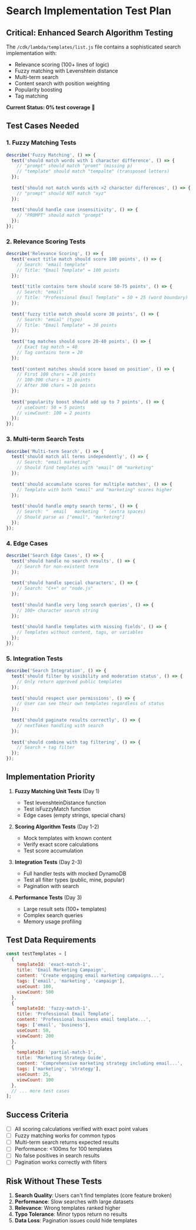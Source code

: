 # Search Implementation Test Plan

## Critical: Enhanced Search Algorithm Testing

The `/cdk/lambda/templates/list.js` file contains a sophisticated search implementation with:
- Relevance scoring (100+ lines of logic)
- Fuzzy matching with Levenshtein distance
- Multi-term search
- Content search with position weighting
- Popularity boosting
- Tag matching

**Current Status: 0% test coverage** 🚨

## Test Cases Needed

### 1. Fuzzy Matching Tests
```javascript
describe('Fuzzy Matching', () => {
  test('should match words with 1 character difference', () => {
    // "prompt" should match "promt" (missing p)
    // "template" should match "tempalte" (transposed letters)
  });
  
  test('should not match words with >2 character differences', () => {
    // "prompt" should NOT match "xyz"
  });
  
  test('should handle case insensitivity', () => {
    // "PROMPT" should match "prompt"
  });
});
```

### 2. Relevance Scoring Tests
```javascript
describe('Relevance Scoring', () => {
  test('exact title match should score 100 points', () => {
    // Search: "email template"
    // Title: "Email Template" = 100 points
  });
  
  test('title contains term should score 50-75 points', () => {
    // Search: "email"
    // Title: "Professional Email Template" = 50 + 25 (word boundary)
  });
  
  test('fuzzy title match should score 30 points', () => {
    // Search: "emial" (typo)
    // Title: "Email Template" = 30 points
  });
  
  test('tag matches should score 20-40 points', () => {
    // Exact tag match = 40
    // Tag contains term = 20
  });
  
  test('content matches should score based on position', () => {
    // First 100 chars = 20 points
    // 100-300 chars = 15 points
    // After 300 chars = 10 points
  });
  
  test('popularity boost should add up to 7 points', () => {
    // useCount: 50 = 5 points
    // viewCount: 100 = 2 points
  });
});
```

### 3. Multi-term Search Tests
```javascript
describe('Multi-term Search', () => {
  test('should match all terms independently', () => {
    // Search: "email marketing"
    // Should find templates with "email" OR "marketing"
  });
  
  test('should accumulate scores for multiple matches', () => {
    // Template with both "email" and "marketing" scores higher
  });
  
  test('should handle empty search terms', () => {
    // Search: "  email   marketing  " (extra spaces)
    // Should parse as ["email", "marketing"]
  });
});
```

### 4. Edge Cases
```javascript
describe('Search Edge Cases', () => {
  test('should handle no search results', () => {
    // Search for non-existent term
  });
  
  test('should handle special characters', () => {
    // Search: "C++" or "node.js"
  });
  
  test('should handle very long search queries', () => {
    // 100+ character search string
  });
  
  test('should handle templates with missing fields', () => {
    // Templates without content, tags, or variables
  });
});
```

### 5. Integration Tests
```javascript
describe('Search Integration', () => {
  test('should filter by visibility and moderation status', () => {
    // Only return approved public templates
  });
  
  test('should respect user permissions', () => {
    // User can see their own templates regardless of status
  });
  
  test('should paginate results correctly', () => {
    // nextToken handling with search
  });
  
  test('should combine with tag filtering', () => {
    // Search + tag filter
  });
});
```

## Implementation Priority

1. **Fuzzy Matching Unit Tests** (Day 1)
   - Test levenshteinDistance function
   - Test isFuzzyMatch function
   - Edge cases (empty strings, special chars)

2. **Scoring Algorithm Tests** (Day 1-2)
   - Mock templates with known content
   - Verify exact score calculations
   - Test score accumulation

3. **Integration Tests** (Day 2-3)
   - Full handler tests with mocked DynamoDB
   - Test all filter types (public, mine, popular)
   - Pagination with search

4. **Performance Tests** (Day 3)
   - Large result sets (100+ templates)
   - Complex search queries
   - Memory usage profiling

## Test Data Requirements

```javascript
const testTemplates = [
  {
    templateId: 'exact-match-1',
    title: 'Email Marketing Campaign',
    content: 'Create engaging email marketing campaigns...',
    tags: ['email', 'marketing', 'campaign'],
    useCount: 100,
    viewCount: 500
  },
  {
    templateId: 'fuzzy-match-1',
    title: 'Professional Email Template',
    content: 'Professional business email template...',
    tags: ['email', 'business'],
    useCount: 50,
    viewCount: 200
  },
  {
    templateId: 'partial-match-1',
    title: 'Marketing Strategy Guide',
    content: 'Comprehensive marketing strategy including email...',
    tags: ['marketing', 'strategy'],
    useCount: 25,
    viewCount: 100
  },
  // ... more test cases
];
```

## Success Criteria

- [ ] All scoring calculations verified with exact point values
- [ ] Fuzzy matching works for common typos
- [ ] Multi-term search returns expected results
- [ ] Performance: <100ms for 100 templates
- [ ] No false positives in search results
- [ ] Pagination works correctly with filters

## Risk Without These Tests

1. **Search Quality**: Users can't find templates (core feature broken)
2. **Performance**: Slow searches with large datasets
3. **Relevance**: Wrong templates ranked higher
4. **Typo Tolerance**: Minor typos return no results
5. **Data Loss**: Pagination issues could hide templates